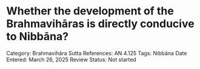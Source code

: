 # Whether the development of the Brahmavihāras is directly conducive to Nibbāna?

Category: Brahmavihāra
Sutta References: AN 4.125
Tags: Nibbāna
Date Entered: March 26, 2025
Review Status: Not started